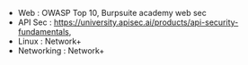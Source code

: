 - Web : OWASP Top 10, Burpsuite academy web sec
- API Sec : https://university.apisec.ai/products/api-security-fundamentals, 
- Linux : Network+
- Networking : Network+
